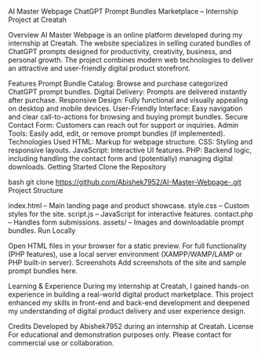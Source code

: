 AI Master Webpage
ChatGPT Prompt Bundles Marketplace – Internship Project at Creatah

Overview
AI Master Webpage is an online platform developed during my internship at Creatah. The website specializes in selling curated bundles of ChatGPT prompts designed for productivity, creativity, business, and personal growth. The project combines modern web technologies to deliver an attractive and user-friendly digital product storefront.

Features
Prompt Bundle Catalog: Browse and purchase categorized ChatGPT prompt bundles.
Digital Delivery: Prompts are delivered instantly after purchase.
Responsive Design: Fully functional and visually appealing on desktop and mobile devices.
User-Friendly Interface: Easy navigation and clear call-to-actions for browsing and buying prompt bundles.
Secure Contact Form: Customers can reach out for support or inquiries.
Admin Tools: Easily add, edit, or remove prompt bundles (if implemented).
Technologies Used
HTML: Markup for webpage structure.
CSS: Styling and responsive layouts.
JavaScript: Interactive UI features.
PHP: Backend logic, including handling the contact form and (potentially) managing digital downloads.
Getting Started
Clone the Repository

bash
git clone https://github.com/Abishek7952/AI-Master-Webpage-.git
Project Structure

index.html – Main landing page and product showcase.
style.css – Custom styles for the site.
script.js – JavaScript for interactive features.
contact.php – Handles form submissions.
assets/ – Images and downloadable prompt bundles.
Run Locally

Open HTML files in your browser for a static preview.
For full functionality (PHP features), use a local server environment (XAMPP/WAMP/LAMP or PHP built-in server).
Screenshots
Add screenshots of the site and sample prompt bundles here.

Learning & Experience
During my internship at Creatah, I gained hands-on experience in building a real-world digital product marketplace. This project enhanced my skills in front-end and back-end development and deepened my understanding of digital product delivery and user experience design.

Credits
Developed by Abishek7952 during an internship at Creatah.
License
For educational and demonstration purposes only. Please contact for commercial use or collaboration.

